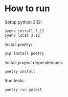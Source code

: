 How to run
==========

Setup python 3.12:
```
pyenv install 3.12
pyenv local 3.12
```

Install poetry:

`pip install poetry`

Install project dependencies:

`poetry install`

Run tests:

`poetry run pytest`
